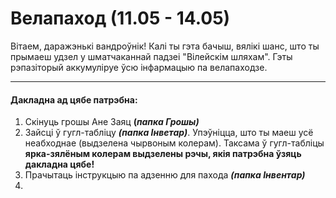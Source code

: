 # Велапаход (11.05 - 14.05)

Вітаем, даражэнькі вандроўнік! Калі ты гэта бачыш, вялікі шанс, што ты прымаеш удзел у шматчаканнай падзеі "Вілейскім шляхам". Гэты рэпазіторый аккумуліруе ўсю інфармацыю па велапаходзе.

---
#### Дакладна ад цябе патрэбна:
1. Скінуць грошы Ане Заяц **(*папка Грошы)***
2. Зайсці ў гугл-табліцу ***(папка Інветар)***. Упэўніцца, што ты маеш усё неабходнае (выдзелена чырвоным колерам). Таксама ў гугл-табліцы **ярка-зялёным колерам выдзелены рэчы, якія патрэбна ўзяць дакладна цябе!**
3. Прачытаць інструкцыю па адзенню для пахода ***(папка Інвентар)***
4. 